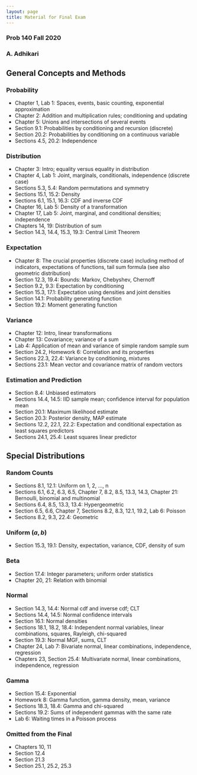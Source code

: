 ```yaml
---
layout: page
title: Material for Final Exam
---
```


<!-- #region -->
### Prob 140 Fall 2020 ###
### A. Adhikari ###

## General Concepts and Methods ##

### Probability ###
- Chapter 1, Lab 1: Spaces, events, basic counting, exponential approximation
- Chapter 2: Addition and multiplication rules; conditioning and updating
- Chapter 5: Unions and intersections of several events
- Section 9.1: Probabilities by conditioning and recursion (discrete)
- Section 20.2: Probabilities by conditioning on a continuous variable
- Sections 4.5, 20.2: Independence

### Distribution ###
- Chapter 3: Intro; equality versus equality in distribution
- Chapter 4, Lab 1: Joint, marginals, conditionals, independence (discrete case)
- Sections 5.3, 5.4: Random permutations and symmetry
- Sections 15.1, 15.2: Density
- Sections 6.1, 15.1, 16.3: CDF and inverse CDF
- Chapter 16, Lab 5: Density of a transformation
- Chapter 17, Lab 5: Joint, marginal, and conditional densities; independence
- Chapters 14, 19: Distribution of sum
- Section 14.3, 14.4, 15.3, 19.3: Central Limit Theorem

### Expectation ###
- Chapter 8: The crucial properties (discrete case) including method of indicators, expectations of functions, tail sum formula (see also geometric distribution)
- Section 12.3, 19.4: Bounds: Markov, Chebyshev, Chernoff
- Section 9.2, 9.3: Expectation by conditioning
- Section 15.3, 17.1: Expectation using densities and joint densities
- Section 14.1: Probability generating function
- Section 19.2: Moment generating function

### Variance ###
- Chapter 12: Intro, linear transformations
- Chapter 13: Covariance; variance of a sum
- Lab 4: Application of mean and variance of simple random sample sum
- Section 24.2, Homework 6: Correlation and its properties
- Sections 22.3, 22.4: Variance by conditioning, mixtures
- Sections 23.1: Mean vector and covariance matrix of random vectors

### Estimation and Prediction ###
- Section 8.4: Unbiased estimators
- Sections 14.4, 14.5: IID sample mean; confidence interval for population mean
- Section 20.1: Maximum likelihood estimate
- Section 20.3: Posterior density, MAP estimate
- Sections 12.2, 22.1, 22.2: Expectation and conditional expectation as least squares predictors
- Sections 24.1, 25.4: Least squares linear predictor

## Special Distributions ##

### Random Counts ###
- Sections 8.1, 12.1: Uniform on 1, 2, ..., n
- Sections 6.1, 6.2, 6.3, 6.5, Chapter 7, 8.2, 8.5, 13.3, 14.3, Chapter 21: Bernoulli, binomial and multinomial
- Sections 6.4, 8.5, 13.3, 13.4: Hypergeometric
- Section 6.5, 6.6, Chapter 7, Sections 8.2, 8.3, 12.1, 19.2, Lab 6: Poisson
- Sections 8.2, 9.3, 22.4: Geometric

### Uniform $(a, b)$ ###
- Section 15.3, 19.1: Density, expectation, variance, CDF, density of sum

### Beta ###
- Section 17.4: Integer parameters; uniform order statistics
- Chapter 20, 21: Relation with binomial

### Normal ###
- Section 14.3, 14.4: Normal cdf and inverse cdf; CLT
- Sections 14.4, 14.5: Normal confidence intervals
- Section 16.1: Normal densities
- Sections 18.1, 18.2, 18.4: Independent normal variables, linear combinations, squares, Rayleigh, chi-squared
- Section 19.3: Normal MGF, sums, CLT
- Chapter 24, Lab 7: Bivariate normal, linear combinations, independence, regression
- Chapters 23, Section 25.4: Multivariate normal, linear combinations, independence, regression

### Gamma ###
- Section 15.4: Exponential
- Homework 8: Gamma function, gamma density, mean, variance
- Sections 18.3, 18.4: Gamma and chi-squared
- Sections 19.2: Sums of independent gammas with the same rate
- Lab 6: Waiting times in a Poisson process

### Omitted from the Final ###
- Chapters 10, 11
- Section 12.4
- Section 21.3
- Section 25.1, 25.2, 25.3
